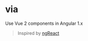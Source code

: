 # via
Use Vue 2 components in Angular 1.x

> Inspired by [ngReact](https://github.com/ngReact/ngReact)
